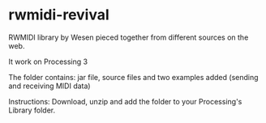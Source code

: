 # rwmidi-revival
RWMIDI library by Wesen pieced together from different sources on the web.

It work on Processing 3

The folder contains:
jar file, source files and two examples added (sending and receiving MIDI data)

Instructions:
Download, unzip and add the folder to your Processing's Library folder.



